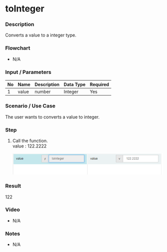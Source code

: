 ﻿# toInteger  

### Description

Converts a value to a integer type.

### Flowchart

- N/A 

### Input / Parameters

| No | Name | Description | Data Type | Required |
| ------ | ------ | ------ |------ | ------ |
| 1 | value | number | Integer | Yes  |

### Scenario / Use Case

The user wants to converts a value to integer.

### Step

1. Call the function.
   <br>
   value : 122.2222

   ![](../../../../document/function/Conversion/toInteger/toInteger-step-1.png?raw=true)
 
### Result

122
    
### Video

- N/A

<!--[![Video](http://i.imgur.com/Ot5DWAW.png)](https://youtu.be/StTqXEQ2l-Y?t=35s)-->

### Notes

- N/A
